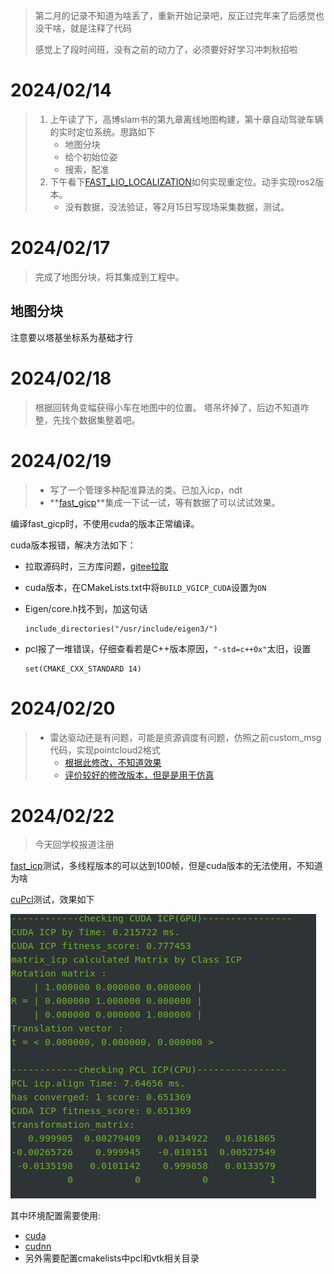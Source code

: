 > 第二月的记录不知道为啥丢了，重新开始记录吧，反正过完年来了后感觉也没干啥，就是注释了代码
>
> 感觉上了段时间班，没有之前的动力了，必须要好好学习冲刺秋招啦

# 2024/02/14

> 1. 上午读了下，高博slam书的第九章离线地图构建，第十章自动驾驶车辆的实时定位系统。思路如下
>    - 地图分块
>    - 给个初始位姿
>    - 搜索，配准
> 2. 下午看下[FAST_LIO_LOCALIZATION](https://github.com/HViktorTsoi/FAST_LIO_LOCALIZATION)如何实现重定位。动手实现ros2版本。
>    - 没有数据，没法验证，等2月15日写现场采集数据，测试。

# 2024/02/17

> 完成了地图分块，将其集成到工程中。

## 地图分块

注意要以塔基坐标系为基础才行

# 2024/02/18

> 根据回转角变幅获得小车在地图中的位置。
> 塔吊坏掉了，后边不知道咋整，先找个数据集整着吧。

# 2024/02/19

> - 写了一个管理多种配准算法的类。已加入icp，ndt
> - **[fast_gicp](https://github.com/koide3/fast_gicp)**集成一下试一试，等有数据了可以试试效果。

编译fast_gicp时，不使用cuda的版本正常编译。

cuda版本报错，解决方法如下：

- 拉取源码时，三方库问题，[gitee拉取](https://blog.csdn.net/dss0606/article/details/132963284)

- cuda版本，在CMakeLists.txt中将`BUILD_VGICP_CUDA`设置为`ON`

- Eigen/core.h找不到，加这句话

  ```
  include_directories("/usr/include/eigen3/")
  ```

- pcl报了一堆错误，仔细查看若是C++版本原因，`"-std=c++0x"`太旧，设置

  ```
  set(CMAKE_CXX_STANDARD 14)
  ```


# 2024/02/20

> - 雷达驱动还是有问题，可能是资源调度有问题，仿照之前custom_msg代码，实现pointcloud2格式
>   - [根据此修改，不知道效果](https://blog.csdn.net/qq_46028284/article/details/143788949)
>   - [评价较好的修改版本，但是是用于仿真](https://blog.csdn.net/qq_32761549/article/details/134873919)

# 2024/02/22

> 今天回学校报道注册

[fast_icp](https://github.com/koide3/fast_gicp)测试，多线程版本的可以达到100帧，但是cuda版本的无法使用，不知道为啥

[cuPcl](https://github.com/NVIDIA-AI-IOT/cuPCL)测试，效果如下

![image-20250222235242705](assets/image-20250222235242705.png)

其中环境配置需要使用:

- [cuda](https://zhuanlan.zhihu.com/p/705145901)
- [cudnn](https://blog.csdn.net/takedachia/article/details/130375718)
- 另外需要配置cmakelists中pcl和vtk相关目录

